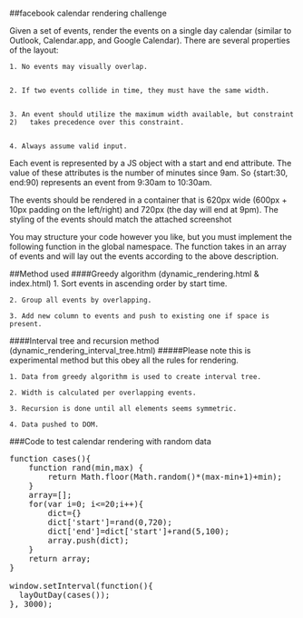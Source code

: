 ##facebook calendar rendering challenge


Given a set of events, render the events on a single day calendar (similar to Outlook, Calendar.app, and Google Calendar). There are several properties of the layout:
	1. No events may visually overlap.
		2. If two events collide in time, they must have the same width.
		3. An event should utilize the maximum width available, but constraint 2) 	takes precedence over this constraint.
		4. Always assume valid input.
Each event is represented by a JS object with a start and end attribute. The value of these attributes is the number of minutes since 9am. So {start:30, end:90) represents an event from 9:30am to 10:30am.
The events should be rendered in a container that is 620px wide (600px + 10px padding on the left/right) and 720px (the day will end at 9pm). The styling of the events should match the attached screenshot
You may structure your code however you like, but you must implement the following function in the global namespace. The function takes in an array of events and will lay out the events according to the above description.

##Method used
####Greedy algorithm (dynamic_rendering.html & index.html)	1. Sort events in ascending order by start time.

	2. Group all events by overlapping.

	3. Add new column to events and push to existing one if space is present.

####Interval tree and recursion method (dynamic_rendering_interval_tree.html)
#####Please note this is experimental method but this obey all the rules for rendering.
	
	1. Data from greedy algorithm is used to create interval tree.

	2. Width is calculated per overlapping events.

	3. Recursion is done until all elements seems symmetric.
	
	4. Data pushed to DOM.

	###Code to test calendar rendering with random data

<pre>function cases(){
	function rand(min,max) {
		return Math.floor(Math.random()*(max-min+1)+min);
	}
	array=[];
	for(var i=0; i<=20;i++){
		dict={}
		dict['start']=rand(0,720);
		dict['end']=dict['start']+rand(5,100);
		array.push(dict);
	}
	return array;
}

window.setInterval(function(){
  layOutDay(cases());
}, 3000);
</pre>##